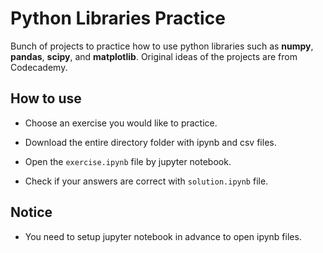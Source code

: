 # Python Libraries Practice
Bunch of projects to practice how to use python libraries such as **numpy**, **pandas**, **scipy**, and **matplotlib**. Original ideas of the projects are from Codecademy.

## How to use
  - Choose an exercise you would like to practice.

  - Download the entire directory folder with ipynb and csv files.

  - Open the ```exercise.ipynb``` file by jupyter notebook.

  - Check if your answers are correct with ```solution.ipynb``` file.

## Notice
  - You need to setup jupyter notebook in advance to open ipynb files.
